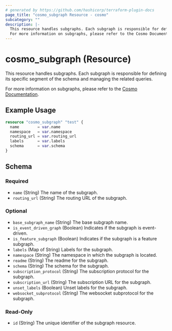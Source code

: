 ```yaml
---
# generated by https://github.com/hashicorp/terraform-plugin-docs
page_title: "cosmo_subgraph Resource - cosmo"
subcategory: ""
description: |-
  This resource handles subgraphs. Each subgraph is responsible for defining its specific segment of the schema and managing the related queries.
  For more information on subgraphs, please refer to the Cosmo Documentation https://cosmo-docs.wundergraph.com/cli/subgraph.
---
```


# cosmo_subgraph (Resource)

This resource handles subgraphs. Each subgraph is responsible for defining its specific segment of the schema and managing the related queries.
		
For more information on subgraphs, please refer to the [Cosmo Documentation](https://cosmo-docs.wundergraph.com/cli/subgraph).

## Example Usage

```terraform
resource "cosmo_subgraph" "test" {
  name        = var.name
  namespace   = var.namespace
  routing_url = var.routing_url
  labels      = var.labels
  schema      = var.schema
}
```

<!-- schema generated by tfplugindocs -->
## Schema

### Required

- `name` (String) The name of the subgraph.
- `routing_url` (String) The routing URL of the subgraph.

### Optional

- `base_subgraph_name` (String) The base subgraph name.
- `is_event_driven_graph` (Boolean) Indicates if the subgraph is event-driven.
- `is_feature_subgraph` (Boolean) Indicates if the subgraph is a feature subgraph.
- `labels` (Map of String) Labels for the subgraph.
- `namespace` (String) The namespace in which the subgraph is located.
- `readme` (String) The readme for the subgraph.
- `schema` (String) The schema for the subgraph.
- `subscription_protocol` (String) The subscription protocol for the subgraph.
- `subscription_url` (String) The subscription URL for the subgraph.
- `unset_labels` (Boolean) Unset labels for the subgraph.
- `websocket_subprotocol` (String) The websocket subprotocol for the subgraph.

### Read-Only

- `id` (String) The unique identifier of the subgraph resource.
